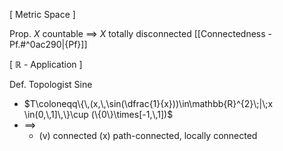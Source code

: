 
\[ Metric Space ]

Prop. $X$ countable $\implies$ $X$ totally disconnected  [[Connectedness - Pf.#^0ac290|{Pf}]]


\[ $\mathbb{R}$ - Application ]

Def. Topologist Sine
- $T\coloneqq\{\,(x,\,\sin(\dfrac{1}{x}))\in\mathbb{R}^{2}\;|\;x \in(0,\,1]\,\}\cup (\{0\}\times[-1,\,1])$
- $\implies$ 
	- (v) connected (x) path-connected, locally connected